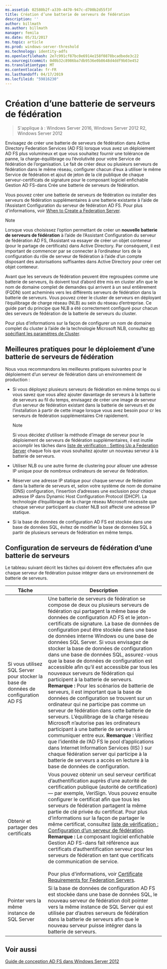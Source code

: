 ```yaml
---
ms.assetid: 02580b2f-a339-4470-947c-d700b2d55f3f
title: Création d’une batterie de serveurs de fédération
description: ''
author: billmath
ms.author: billmath
manager: femila
ms.date: 05/31/2017
ms.topic: article
ms.prod: windows-server-threshold
ms.technology: identity-adfs
ms.openlocfilehash: 2e7c991cf87bc0e6914e158f0878bcadbede3c22
ms.sourcegitcommit: 0d0b32c8986ba7db9536e0b8648d4ddf9b03e452
ms.translationtype: MT
ms.contentlocale: fr-FR
ms.lasthandoff: 04/17/2019
ms.locfileid: "59816230"
---
```

# <a name="when-to-create-a-federation-server-farm"></a>Création d’une batterie de serveurs de fédération

>S'applique à : Windows Server 2016, Windows Server 2012 R2, Windows Server 2012

Envisagez de créer une batterie de serveurs de fédération dans Active Directory Federation Services \(AD FS\) lorsque vous avez un déploiement AD FS plus volumineux et que vous souhaitez fournir une tolérance de panne, la charge\-équilibrage ou l’évolutivité pour votre Service de fédération de l’organisation. Le fait de créer deux ou plusieurs serveurs de fédération dans le même réseau, configurer chacun d’eux à utiliser le même Service de fédération et ajout de jeton de la clé publique de chaque serveur\-certificats de signature pour le composant logiciel enfichable Gestion AD FS\-dans Crée une batterie de serveurs de fédération.  
  
Vous pouvez créer une batterie de serveurs de fédération ou installer des serveurs de fédération supplémentaires à une batterie existante à l’aide de l’Assistant Configuration du serveur de fédération AD FS. Pour plus d'informations, voir [When to Create a Federation Server](When-to-Create-a-Federation-Server.md).  
  
> [!NOTE]  
> Lorsque vous choisissez l’option permettant de créer un **nouvelle batterie de serveurs de fédération** à l’aide de l’Assistant Configuration du serveur de fédération AD FS, l’Assistant va essayer de créer un objet conteneur \(pour le partage de certificats\) dans Active Directory. Par conséquent, il est important de commencer par se connecter à l’ordinateur lors de la configuration du rôle de serveur de fédération à l’aide d’un compte disposant des autorisations suffisantes dans Active Directory pour créer cet objet conteneur.  
  
Avant que les serveurs de fédération peuvent être regroupées comme une batterie de serveurs, ils doivent tout d’abord être mis en cluster afin que le nom de domaine complet de demandes qui arrivent à un seul entièrement \(FQDN\) sont acheminés vers les différents serveurs de fédération dans la batterie de serveurs. Vous pouvez créer le cluster de serveurs en déployant l’équilibrage de charge réseau \(NLB\) au sein du réseau d’entreprise. Ce guide part du principe que NLB a été correctement configuré pour chacun des serveurs de fédération de la batterie de serveurs du cluster.  
  
Pour plus d’informations sur la façon de configurer un nom de domaine complet du cluster à l’aide de la technologie Microsoft NLB, consultez [en spécifiant les paramètres de Cluster](https://go.microsoft.com/fwlink/?LinkID=74651).  
  
## <a name="best-practices-for-deploying-a-federation-server-farm"></a>Meilleures pratiques pour le déploiement d’une batterie de serveurs de fédération  
Nous vous recommandons les meilleures pratiques suivantes pour le déploiement d’un serveur de fédération dans un environnement de production :  
  
-   Si vous déployez plusieurs serveurs de fédération en même temps ou si vous savez que vous allez ajouter davantage de serveurs à la batterie de serveurs au fil du temps, envisagez de créer une image de serveur d’un serveur de fédération existant dans la batterie de serveurs et de l’installation à partir de cette image lorsque vous avez besoin pour cr les serveurs de fédération supplémentaires Cré rapidement.  
  
    > [!NOTE]  
    > Si vous décidez d’utiliser la méthode d’image de serveur pour le déploiement de serveurs de fédération supplémentaires, il est inutile accomplir les tâches dans [liste de vérification : Setting Up a Federation Server](../../ad-fs/deployment/Checklist--Setting-Up-a-Federation-Server.md) chaque fois que vous souhaitez ajouter un nouveau serveur à la batterie de serveurs.  
  
-   Utiliser NLB ou une autre forme de clustering pour allouer une adresse IP unique pour de nombreux ordinateurs de serveur de fédération.  
  
-   Réserver une adresse IP statique pour chaque serveur de fédération dans la batterie de serveurs et, selon votre système de nom de domaine \(DNS\) configuration, l’insertion d’adresses une exclusion pour chaque adresse IP dans Dynamic Host Configuration Protocol \(DHCP\). La technologie d’équilibrage de la charge réseau Microsoft nécessite que chaque serveur participant au cluster NLB soit affecté une adresse IP statique.  
  
-   Si la base de données de configuration AD FS est stockée dans une base de données SQL, évitez de modifier la base de données SQL à partir de plusieurs serveurs de fédération en même temps.  
  
## <a name="configuring-federation-servers-for-a-farm"></a>Configuration de serveurs de fédération d’une batterie de serveurs  
Le tableau suivant décrit les tâches qui doivent être effectuées afin que chaque serveur de fédération puisse intégrer dans un environnement de batterie de serveurs.  
  
|Tâche|Description|  
|--------|---------------|  
|Si vous utilisez SQL Server pour stocker la base de données de configuration AD FS|Une batterie de serveurs de fédération se compose de deux ou plusieurs serveurs de fédération qui partagent la même base de données de configuration AD FS et le jeton\-certificats de signature. La base de données de configuration peut être stockée dans une base de données interne Windows ou une base de données SQL Server. Si vous envisagez de stocker la base de données de configuration dans une base de données SQL, assurez-vous que la base de données de configuration est accessible afin qu’il est accessible par tous les nouveaux serveurs de fédération qui participent à la batterie de serveurs. **Remarque :** Pour les scénarios de batterie de serveurs, il est important que la base de données de configuration se trouvent sur un ordinateur qui ne participe pas comme un serveur de fédération dans cette batterie de serveurs. L’équilibrage de la charge réseau Microsoft n’autorise pas les ordinateurs participant à une batterie de serveurs à communiquer entre eux. **Remarque :** Vérifiez que l’identité de l’AD FS le pool d’applications dans Internet Information Services \(IIS\) \) sur chaque fédération server qui participe à la batterie de serveurs a accès en lecture à la base de données de configuration.|  
|Obtenir et partager des certificats|Vous pouvez obtenir un seul serveur certificat d’authentification auprès d’une autorité de certification publique \(autorité de certification\)— par exemple, VeriSign. Vous pouvez ensuite configurer le certificat afin que tous les serveurs de fédération partagent la même partie de clé privée du certificat. Pour plus d’informations sur la façon de partager le même certificat, consultez [liste de vérification : Configuration d’un serveur de fédération](../../ad-fs/deployment/Checklist--Setting-Up-a-Federation-Server.md). **Remarque :** Le composant logiciel enfichable Gestion AD FS\-dans fait référence aux certificats d’authentification serveur pour les serveurs de fédération en tant que certificats de communication de service.<br /><br />Pour plus d'informations, voir [Certificate Requirements for Federation Servers](Certificate-Requirements-for-Federation-Servers.md).|  
|Pointer vers la même instance de SQL Server|Si la base de données de configuration AD FS est stockée dans une base de données SQL, le nouveau serveur de fédération doit pointer vers la même instance de SQL Server qui est utilisée par d’autres serveurs de fédération dans la batterie de serveurs afin que le nouveau serveur puisse intégrer dans la batterie de serveurs.|  
  
## <a name="see-also"></a>Voir aussi
[Guide de conception AD FS dans Windows Server 2012](AD-FS-Design-Guide-in-Windows-Server-2012.md)
